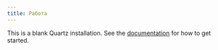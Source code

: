 ```yaml
---
title: Работа
---
```


This is a blank Quartz installation.
See the [documentation](https://quartz.jzhao.xyz) for how to get started.
